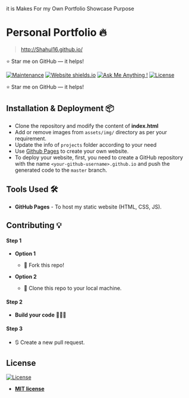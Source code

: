 it is Makes For my Own Portfolio Showcase Purpose

# Personal Portfolio 🔥
> http://Shahul16.github.io/

:star: Star me on GitHub — it helps!

[![Maintenance](https://img.shields.io/badge/maintained-yes-green.svg)](https://github.com/Shahul16/Shahul16.github.io/commits/master)
[![Website shields.io](https://img.shields.io/badge/website-up-yellow)](http://Shahul16.github.io/)
[![Ask Me Anything !](https://img.shields.io/badge/ask%20me-linkedin-1abc9c.svg)](https://www.linkedin.com/in/shahul16/)
[![License](http://img.shields.io/:license-mit-blue.svg?style=flat-square)](http://badges.mit-license.org)


  


:star: Star me on GitHub — it helps!


## Installation & Deployment 📦
- Clone the repository and modify the content of <b>index.html</b> 
- Add or remove images from `assets/img/` directory as per your requirement.
- Update the info of `projects` folder according to your need
- Use [Github Pages](https://create-react-app.dev/docs/deployment/#github-pages) to create your own website.
- To deploy your website, first, you need to create a GitHub repository with the name `<your-github-username>.github.io` and push the generated code to the `master` branch.





## Tools Used 🛠️
* <b>GitHub Pages</b> - To host my static website (HTML, CSS, JS).

## Contributing 💡
#### Step 1

- **Option 1**
    - 🍴 Fork this repo!

- **Option 2**
    - 👯 Clone this repo to your local machine.


#### Step 2

- **Build your code** 🔨🔨🔨

#### Step 3

- 🔃 Create a new pull request.

## License
[![License](http://img.shields.io/:license-mit-blue.svg?style=flat-square)](http://badges.mit-license.org)

- **[MIT license](http://opensource.org/licenses/mit-license.php)**
